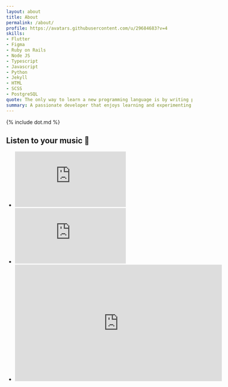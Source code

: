 ```yaml
---
layout: about
title: About
permalink: /about/
profile: https://avatars.githubusercontent.com/u/29684683?v=4
skills:
- Flutter
- Figma
- Ruby on Rails
- Node JS
- Typescript
- Javascript
- Python
- Jekyll
- HTML
- SCSS
- PostgreSQL
quote: The only way to learn a new programming language is by writing programs in it - Dennis Ritchie
summary: A passionate developer that enjoys learning and experimenting new things. With 3 years+ of experience working with software development & interface design, it gives me a capable foundation in solving problems, learning a new programming language, and turning ideas into scalable applications.
---
```

{% include dot.md %}
<h2 class="post-list-heading">Listen to your music 🎸</h2>

<div class="splide video-gallery">
  <div class="splide__track">
    <ul class="splide__list">
      <li class="splide__slide no-padding">
        <iframe src="https://www.facebook.com/plugins/video.php?height=322&href=https%3A%2F%2Fweb.facebook.com%2Ftheacheng.
  g6%2Fvideos%2F447226289555248%2F&show_text=false&width=560&t=0" scrolling="no" frameborder="0" allowfullscreen="true"
          allow="autoplay; clipboard-write; encrypted-media; picture-in-picture; web-share"
          allowFullScreen="true"></iframe>
      </li>
      <li class="splide__slide no-padding">
        <iframe
          src="https://www.facebook.com/plugins/video.php?height=323&href=https%3A%2F%2Fweb.facebook.com%2Ftheacheng.g6%2Fvideos%2F352314369046441%2F&show_text=false&width=560&t=0"
          style="border:none;overflow:hidden" scrolling="no" frameborder="0" allowfullscreen="true"
          allow="autoplay; clipboard-write; encrypted-media; picture-in-picture; web-share"
          allowFullScreen="true"></iframe>
      </li>
      <li class="splide__slide no-padding scale-up">
       <iframe width="560" height="315" src="https://www.youtube.com/embed/rmIQ5BegN8A" title="YouTube video player" frameborder="0" allow="accelerometer; autoplay; clipboard-write; encrypted-media; gyroscope; picture-in-picture" allowfullscreen></iframe>
      </li>
    </ul>
  </div>
</div>
<script src="https://cdn.jsdelivr.net/npm/@splidejs/splide@latest/dist/js/splide.min.js"></script>
<script>
  function testimonialSetup() {
    const primarySlider = new Splide('.splide', {
      type: 'fade',
      pagination: false,
      arrows: true,
      cover: true,
      drag: false,
    });
    document.addEventListener('DOMContentLoaded', function () {
      primarySlider.mount();
    });
  }
  testimonialSetup();
</script>
